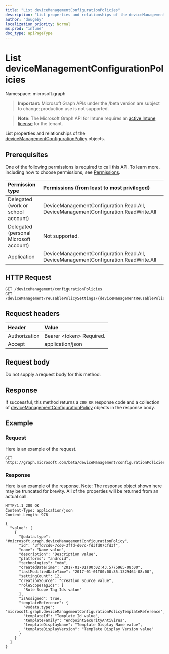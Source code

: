 ```yaml
---
title: "List deviceManagementConfigurationPolicies"
description: "List properties and relationships of the deviceManagementConfigurationPolicy objects."
author: "dougeby"
localization_priority: Normal
ms.prod: "intune"
doc_type: apiPageType
---
```


# List deviceManagementConfigurationPolicies

Namespace: microsoft.graph

> **Important:** Microsoft Graph APIs under the /beta version are subject to change; production use is not supported.

> **Note:** The Microsoft Graph API for Intune requires an [active Intune license](https://go.microsoft.com/fwlink/?linkid=839381) for the tenant.

List properties and relationships of the [deviceManagementConfigurationPolicy](../resources/intune-deviceconfigv2-devicemanagementconfigurationpolicy.md) objects.

## Prerequisites
One of the following permissions is required to call this API. To learn more, including how to choose permissions, see [Permissions](/graph/permissions-reference).

|Permission type|Permissions (from least to most privileged)|
|:---|:---|
|Delegated (work or school account)|DeviceManagementConfiguration.Read.All, DeviceManagementConfiguration.ReadWrite.All|
|Delegated (personal Microsoft account)|Not supported.|
|Application|DeviceManagementConfiguration.Read.All, DeviceManagementConfiguration.ReadWrite.All|

## HTTP Request
<!-- {
  "blockType": "ignored"
}
-->
``` http
GET /deviceManagement/configurationPolicies
GET /deviceManagement/reusablePolicySettings/{deviceManagementReusablePolicySettingId}/referencingConfigurationPolicies
```

## Request headers
|Header|Value|
|:---|:---|
|Authorization|Bearer &lt;token&gt; Required.|
|Accept|application/json|

## Request body
Do not supply a request body for this method.

## Response
If successful, this method returns a `200 OK` response code and a collection of [deviceManagementConfigurationPolicy](../resources/intune-deviceconfigv2-devicemanagementconfigurationpolicy.md) objects in the response body.

## Example

### Request
Here is an example of the request.
``` http
GET https://graph.microsoft.com/beta/deviceManagement/configurationPolicies
```

### Response
Here is an example of the response. Note: The response object shown here may be truncated for brevity. All of the properties will be returned from an actual call.
``` http
HTTP/1.1 200 OK
Content-Type: application/json
Content-Length: 976

{
  "value": [
    {
      "@odata.type": "#microsoft.graph.deviceManagementConfigurationPolicy",
      "id": "3ffd7cd0-7cd0-3ffd-d07c-fd3fd07cfd3f",
      "name": "Name value",
      "description": "Description value",
      "platforms": "android",
      "technologies": "mdm",
      "createdDateTime": "2017-01-01T00:02:43.5775965-08:00",
      "lastModifiedDateTime": "2017-01-01T00:00:35.1329464-08:00",
      "settingCount": 12,
      "creationSource": "Creation Source value",
      "roleScopeTagIds": [
        "Role Scope Tag Ids value"
      ],
      "isAssigned": true,
      "templateReference": {
        "@odata.type": "microsoft.graph.deviceManagementConfigurationPolicyTemplateReference",
        "templateId": "Template Id value",
        "templateFamily": "endpointSecurityAntivirus",
        "templateDisplayName": "Template Display Name value",
        "templateDisplayVersion": "Template Display Version value"
      }
    }
  ]
}
```



